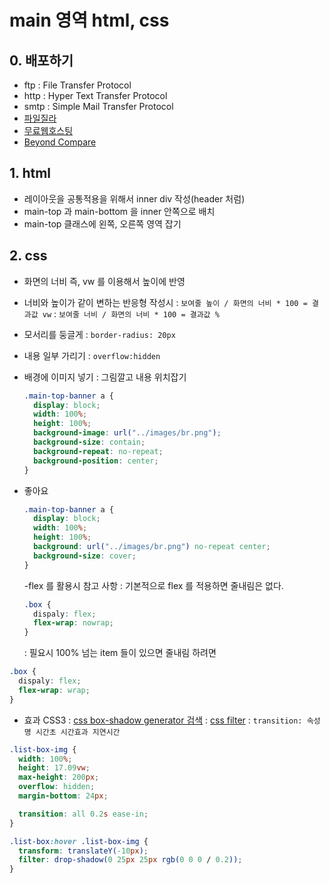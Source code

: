 # main 영역 html, css

## 0. 배포하기

- ftp : File Transfer Protocol
- http : Hyper Text Transfer Protocol
- smtp : Simple Mail Transfer Protocol
- [파일질라](https://filezilla-project.org/)
- [무료웹호스팅](https://www.dothome.co.kr/)
- [Beyond Compare](https://www.scootersoftware.com/download)

## 1. html

- 레이아웃을 공통적용을 위해서 inner div 작성(header 처럼)
- main-top 과 main-bottom 을 inner 안쪽으로 배치
- main-top 클래스에 왼쪽, 오른쪽 영역 잡기

## 2. css

- 화면의 너비 즉, vw 를 이용해서 높이에 반영
- 너비와 높이가 같이 변하는 반응형 작성시
  : `보여줄 높이 / 화면의 너비 * 100 = 결과값 vw`
  : `보여줄 너비 / 화면의 너비 * 100 = 결과값 %`

- 모서리를 둥글게
  : `border-radius: 20px`

- 내용 일부 가리기
  : `overflow:hidden`

- 배경에 이미지 넣기
  : 그림깔고 내용 위치잡기

  ```css
  .main-top-banner a {
    display: block;
    width: 100%;
    height: 100%;
    background-image: url("../images/br.png");
    background-size: contain;
    background-repeat: no-repeat;
    background-position: center;
  }
  ```

- 좋아요

  ```css
  .main-top-banner a {
    display: block;
    width: 100%;
    height: 100%;
    background: url("../images/br.png") no-repeat center;
    background-size: cover;
  }
  ```

  -flex 를 활용시 참고 사항
  : 기본적으로 flex 를 적용하면 줄내림은 없다.

  ```css
  .box {
    dispaly: flex;
    flex-wrap: nowrap;
  }
  ```

  : 필요시 100% 넘는 item 들이 있으면 줄내림 하려면

```css
.box {
  dispaly: flex;
  flex-wrap: wrap;
}
```

- 효과 CSS3
  : [css box-shadow generator 검색](https://cssgenerator.org/box-shadow-css-generator.html)
  : [css filter](https://developer.mozilla.org/ko/docs/Web/CSS/filter)
  : `transition: 속성명 시간초 시간효과 지연시간`

```css
.list-box-img {
  width: 100%;
  height: 17.09vw;
  max-height: 200px;
  overflow: hidden;
  margin-bottom: 24px;

  transition: all 0.2s ease-in;
}

.list-box:hover .list-box-img {
  transform: translateY(-10px);
  filter: drop-shadow(0 25px 25px rgb(0 0 0 / 0.2));
}
```

